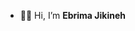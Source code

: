 - 👋🏾 Hi, I’m **Ebrima Jikineh**

<!---
ebvjikx/ebvjikx is a ✨ special ✨ repository because its `README.md` (this file) appears on your GitHub profile.
You can click the Preview link to take a look at your changes.
--->
